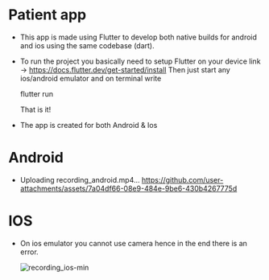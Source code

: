 
# Patient app

- This app is made using Flutter to develop both native builds for android and ios using the same codebase (dart).

- To run the project you basically need to setup Flutter on your device
  link -> https://docs.flutter.dev/get-started/install
  Then just start any ios/android emulator and on terminal write
  
  flutter run

  That is it!

- The app is created for both Android & Ios

# Android

- Uploading recording_android.mp4…
https://github.com/user-attachments/assets/7a04df66-08e9-484e-9be6-430b4267775d



# IOS

- On ios emulator you cannot use camera hence in the end there is an error.

  ![recording_ios-min](https://github.com/user-attachments/assets/84df5d5c-d27b-439e-8db3-dbabed97c257)


  
